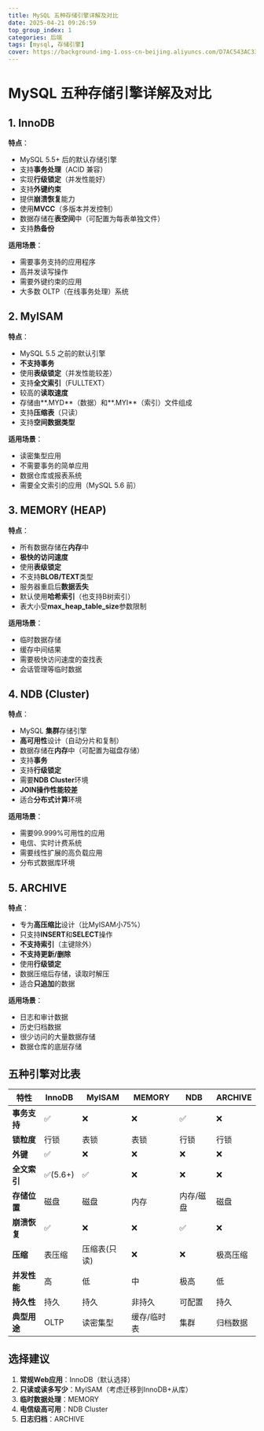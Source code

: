 ```yaml
---
title: MySQL 五种存储引擎详解及对比
date: 2025-04-21 09:26:59
top_group_index: 1
categories: 后端
tags: [mysql, 存储引擎]
cover: https://background-img-1.oss-cn-beijing.aliyuncs.com/D7AC543AC33C11790B7A452D4E3551AA.jpeg
---
```

# MySQL 五种存储引擎详解及对比

## 1. InnoDB

**特点**：

- MySQL 5.5+ 后的默认存储引擎
- 支持**事务处理**（ACID 兼容）
- 实现**行级锁定**（并发性能好）
- 支持**外键约束**
- 提供**崩溃恢复**能力
- 使用**MVCC**（多版本并发控制）
- 数据存储在**表空间**中（可配置为每表单独文件）
- 支持**热备份**

**适用场景**：

- 需要事务支持的应用程序
- 高并发读写操作
- 需要外键约束的应用
- 大多数 OLTP（在线事务处理）系统

## 2. MyISAM

**特点**：

- MySQL 5.5 之前的默认引擎
- **不支持事务**
- 使用**表级锁定**（并发性能较差）
- 支持**全文索引**（FULLTEXT）
- 较高的**读取速度**
- 存储由**.MYD**（数据）和**.MYI**（索引）文件组成
- 支持**压缩表**（只读）
- 支持**空间数据类型**

**适用场景**：

- 读密集型应用
- 不需要事务的简单应用
- 数据仓库或报表系统
- 需要全文索引的应用（MySQL 5.6 前）

## 3. MEMORY (HEAP)

**特点**：

- 所有数据存储在**内存**中
- **极快的访问速度**
- 使用**表级锁定**
- 不支持**BLOB/TEXT**类型
- 服务器重启后**数据丢失**
- 默认使用**哈希索引**（也支持B树索引）
- 表大小受**max_heap_table_size**参数限制

**适用场景**：

- 临时数据存储
- 缓存中间结果
- 需要极快访问速度的查找表
- 会话管理等临时数据

## 4. NDB (Cluster)

**特点**：

- MySQL **集群**存储引擎
- **高可用性**设计（自动分片和复制）
- 数据存储在**内存**中（可配置为磁盘存储）
- 支持**事务**
- 支持**行级锁定**
- 需要**NDB Cluster**环境
- **JOIN操作性能较差**
- 适合**分布式计算**环境

**适用场景**：

- 需要99.999%可用性的应用
- 电信、实时计费系统
- 需要线性扩展的高负载应用
- 分布式数据库环境

## 5. ARCHIVE

**特点**：

- 专为**高压缩比**设计（比MyISAM小75%）
- 只支持**INSERT**和**SELECT**操作
- **不支持索引**（主键除外）
- **不支持更新/删除**
- 使用**行级锁定**
- 数据压缩后存储，读取时解压
- 适合**只追加**的数据

**适用场景**：

- 日志和审计数据
- 历史归档数据
- 很少访问的大量数据存储
- 数据仓库的底层存储

## 五种引擎对比表

| 特性         | InnoDB  | MyISAM       | MEMORY      | NDB       | ARCHIVE  |
| ------------ | ------- | ------------ | ----------- | --------- | -------- |
| **事务支持** | ✅       | ❌            | ❌           | ✅         | ❌        |
| **锁粒度**   | 行锁    | 表锁         | 表锁        | 行锁      | 行锁     |
| **外键**     | ✅       | ❌            | ❌           | ❌         | ❌        |
| **全文索引** | ✅(5.6+) | ✅            | ❌           | ❌         | ❌        |
| **存储位置** | 磁盘    | 磁盘         | 内存        | 内存/磁盘 | 磁盘     |
| **崩溃恢复** | ✅       | ❌            | ❌           | ✅         | ❌        |
| **压缩**     | 表压缩  | 压缩表(只读) | ❌           | ❌         | 极高压缩 |
| **并发性能** | 高      | 低           | 中          | 极高      | 低       |
| **持久性**   | 持久    | 持久         | 非持久      | 可配置    | 持久     |
| **典型用途** | OLTP    | 读密集型     | 缓存/临时表 | 集群      | 归档数据 |

## 选择建议

1. **常规Web应用**：InnoDB（默认选择）
2. **只读或读多写少**：MyISAM（考虑迁移到InnoDB+从库）
3. **临时数据处理**：MEMORY
4. **电信级高可用**：NDB Cluster
5. **日志归档**：ARCHIVE
